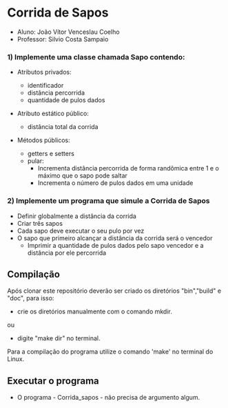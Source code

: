 # Corrida de Sapos

- Aluno: João Vítor Venceslau Coelho
- Professor: Silvio Costa Sampaio

### 1) Implemente uma classe chamada Sapo contendo:
- Atributos privados:
  - identificador
  - distância percorrida
  - quantidade de pulos dados

- Atributo estático público:
	- distância total da corrida
- Métodos públicos:
	- getters e setters
	- pular:
	  - Incrementa distância percorrida de forma randômica entre 1 e o máximo que o sapo pode saltar
	  - Incrementa o número de pulos dados em uma unidade
		
### 2) Implemente um programa que simule a Corrida de Sapos
- Definir globalmente a distância da corrida
- Criar três sapos
- Cada sapo deve executar o seu pulo por vez
- O sapo que primeiro alcançar a distância da corrida será o vencedor
	- Imprimir a quantidade de pulos dados pelo sapo vencedor e a distância por ele percorrida

## Compilação
Após clonar este repositório deverão ser criado os diretórios "bin","build" e "doc", para isso:
- crie os diretórios manualmente com o comando mkdir.

ou

- digite "make dir" no terminal.

Para a compilação do programa utilize o comando 'make' no terminal do Linux.

## Executar o programa
- O programa - Corrida_sapos - não precisa de argumento algum.
